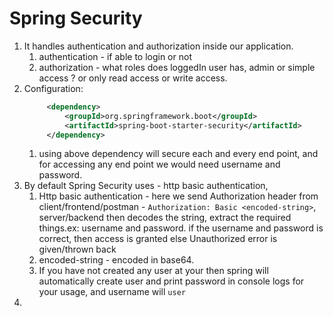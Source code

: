 <h1>Spring Security</h1>

1. It handles authentication and authorization inside our application.
   1. authentication - if able to login or not
   2. authorization - what roles does loggedIn user has, admin or simple access ? or only read access or write access.
2. Configuration:
   ```xml
		<dependency>
			<groupId>org.springframework.boot</groupId>
			<artifactId>spring-boot-starter-security</artifactId>
		</dependency>
   ```
   1. using above dependency will secure each and every end point, and for accessing any end point we would need username and password.
3. By default Spring Security uses - http basic authentication,
   1. Http basic authentication - here we send Authorization header from client/frontend/postman - ```Authorization: Basic <encoded-string>```, server/backend then decodes the string, extract the required things.ex: username and password.
      if the username and password is correct, then access is granted else Unauthorized error is given/thrown back
   2. encoded-string - encoded in base64.
   3. If you have not created any user at your then spring will automatically create user and print password in console logs for your usage, and username will ```user```
4. 